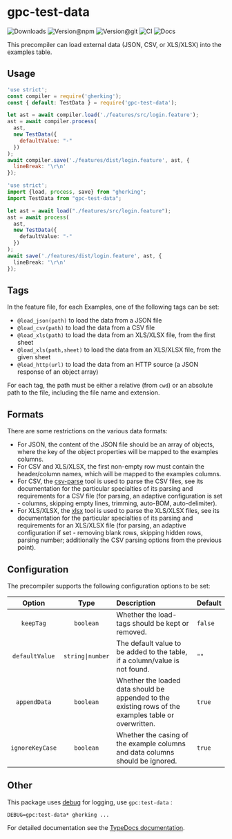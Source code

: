 # gpc-test-data

![Downloads](https://img.shields.io/npm/dw/gpc-test-data?style=flat-square) ![Version@npm](https://img.shields.io/npm/v/gpc-test-data?label=version%40npm&style=flat-square) ![Version@git](https://img.shields.io/github/package-json/v/gherking/gpc-test-data/master?label=version%40git&style=flat-square) ![CI](https://img.shields.io/github/workflow/status/gherking/gpc-test-data/CI/master?label=ci&style=flat-square) ![Docs](https://img.shields.io/github/workflow/status/gherking/gpc-test-data/Docs/master?label=docs&style=flat-square)

This precompiler can load external data (JSON, CSV, or XLS/XLSX) into the examples table.

## Usage

```javascript
'use strict';
const compiler = require('gherking');
const { default: TestData } = require('gpc-test-data');

let ast = await compiler.load('./features/src/login.feature');
ast = await compiler.process(
  ast,
  new TestData({
    defaultValue: "-"
  })
);
await compiler.save('./features/dist/login.feature', ast, {
  lineBreak: '\r\n'
});
```

```typescript
'use strict';
import {load, process, save} from "gherking";
import TestData from "gpc-test-data";

let ast = await load("./features/src/login.feature");
ast = await process(
  ast,
  new TestData({
    defaultValue: "-"
  })
);
await save('./features/dist/login.feature', ast, {
  lineBreak: '\r\n'
});
```

## Tags

In the feature file, for each Examples, one of the following tags can be set:

* `@load_json(path)` to load the data from a JSON file
* `@load_csv(path)` to load the data from a CSV file
* `@load_xls(path)` to load the data from an XLS/XLSX file, from the first sheet
* `@load_xls(path,sheet)` to load the data from an XLS/XLSX file, from the given sheet
* `@load_http(url)` to load the data from an HTTP source (a JSON response of an object array)

For each tag, the path must be either a relative (from `cwd`) or an absolute path to the file, including the file name and extension.

## Formats

There are some restrictions on the various data formats:

* For JSON, the content of the JSON file should be an array of objects, where the key of the object properties will be mapped to the examples columns.
* For CSV and XLS/XLSX, the first non-empty row must contain the header/column names, which will be mapped to the examples columns.
* For CSV, the [csv-parse](https://www.npmjs.com/package/csv-parse) tool is used to parse the CSV files, see its documentation for the particular specialties of its parsing and requirements for a CSV file (for parsing, an adaptive configuration is set - columns, skipping empty lines, trimming, auto-BOM, auto-delimiter).
* For XLS/XLSX, the [xlsx](https://www.npmjs.com/package/xlsx) tool is used to parse the XLS/XLSX files, see its documentation for the particular specialties of its parsing and requirements for an XLS/XLSX file (for parsing, an adaptive configuration if set - removing blank rows, skipping hidden rows, parsing number; additionally the CSV parsing options from the previous point).

## Configuration

The precompiler supports the following configuration options to be set:

|     Option      |       Type       | Description                                                                                           | Default |
| :-------------: | :--------------: | :---------------------------------------------------------------------------------------------------- | :------ |
|    `keepTag`    |    `boolean`     | Whether the load-tags should be kept or removed.                                                      | `false` |
| `defaultValue`  | `string\|number` | The default value to be added to the table, if a column/value is not found.                           | `""`    |
|  `appendData`   |    `boolean`     | Whether the loaded data should be appended to the existing rows of the examples table or overwritten. | `true`  |
| `ignoreKeyCase` |    `boolean`     | Whether the casing of the example columns and data columns should be ignored.                         | `true`  |

## Other

This package uses [debug](https://www.npmjs.com/package/debug) for logging, use `gpc:test-data` :

```shell
DEBUG=gpc:test-data* gherking ...
```

For detailed documentation see the [TypeDocs documentation](https://gherking.github.io/gpc-test-data/).